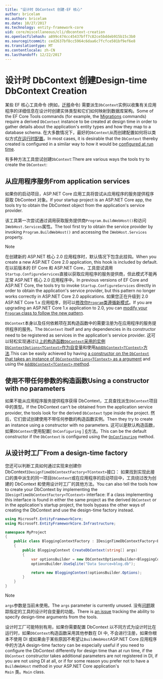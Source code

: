 ```yaml
---
title: "设计时 DbContext 创建-EF 核心"
author: bricelam
ms.author: bricelam
ms.date: 10/27/2017
ms.technology: entity-framework-core
uid: core/miscellaneous/cli/dbcontext-creation
ms.openlocfilehash: a899c474cc45437bff7c82ce5bddeb915b15c3b0
ms.sourcegitcommit: ced2637bf8cc5964c6daa6c7fcfce501bf9ef6e8
ms.translationtype: MT
ms.contentlocale: zh-CN
ms.lasthandoff: 12/22/2017
---
```

<a name="design-time-dbcontext-creation"></a><span data-ttu-id="704ba-102">设计时 DbContext 创建</span><span class="sxs-lookup"><span data-stu-id="704ba-102">Design-time DbContext Creation</span></span>
==============================
<span data-ttu-id="704ba-103">某些 EF 核心工具命令 (例如，[迁移][ 1]命令) 需要派生`DbContext`实例以收集有关应用程序的详细信息在设计时创建实体类型和它们如何映射到数据库架构。</span><span class="sxs-lookup"><span data-stu-id="704ba-103">Some of the EF Core Tools commands (for example, the [Migrations][1] commands) require a derived `DbContext` instance to be created at design time in order to gather details about the application's entity types and how they map to a database schema.</span></span> <span data-ttu-id="704ba-104">在大多数情况下，最好的`DbContext`从而创建配置如何将以类似方式[在运行时配置][2]。</span><span class="sxs-lookup"><span data-stu-id="704ba-104">In most cases, it is desirable that the `DbContext` thereby created is configured in a similar way to how it would be [configured at run time][2].</span></span>

<span data-ttu-id="704ba-105">有多种方法工具尝试创建`DbContext`:</span><span class="sxs-lookup"><span data-stu-id="704ba-105">There are various ways the tools try to create the `DbContext`:</span></span>

<a name="from-application-services"></a><span data-ttu-id="704ba-106">从应用程序服务</span><span class="sxs-lookup"><span data-stu-id="704ba-106">From application services</span></span>
-------------------------
<span data-ttu-id="704ba-107">如果你的启动项目，ASP.NET Core 应用工具将尝试从应用程序的服务提供程序获取 DbContext 对象。</span><span class="sxs-lookup"><span data-stu-id="704ba-107">If your startup project is an ASP.NET Core app, the tools try to obtain the DbContext object from the application's service provider.</span></span>

<span data-ttu-id="704ba-108">该工具第一次尝试通过调用获取服务提供商`Program.BuildWebHost()`和访问`IWebHost.Services`属性。</span><span class="sxs-lookup"><span data-stu-id="704ba-108">The tool first try to obtain the service provider by invoking `Program.BuildWebHost()` and accessing the `IWebHost.Services` property.</span></span>

> [!NOTE]
> <span data-ttu-id="704ba-109">在创建新的 ASP.NET 核心 2.0 应用程序时，默认情况下包含此挂钩。</span><span class="sxs-lookup"><span data-stu-id="704ba-109">When you create a new ASP.NET Core 2.0 application, this hook is included by default.</span></span> <span data-ttu-id="704ba-110">在以前版本的 EF Core 和 ASP.NET Core，工具尝试调用`Startup.ConfigureServices`直接以获取应用程序的服务提供商，但此模式不能再正常 ASP.NET 核心 2.0 应用程序中。</span><span class="sxs-lookup"><span data-stu-id="704ba-110">In previous versions of EF Core and ASP.NET Core, the tools try to invoke `Startup.ConfigureServices` directly in order to obtain the application's service provider, but this pattern no longer works correctly in ASP.NET Core 2.0 applications.</span></span> <span data-ttu-id="704ba-111">如果您正在升级到 2.0 ASP.NET Core 1.x 应用程序，则可以[修改你`Program`类遵循新模式][3]。</span><span class="sxs-lookup"><span data-stu-id="704ba-111">If you are upgrading an ASP.NET Core 1.x application to 2.0, you can [modify your `Program` class to follow the new pattern][3].</span></span>

<span data-ttu-id="704ba-112">`DbContext`本身以及任何依赖项在其构造函数中的需要注册为在应用程序的服务提供程序的服务。</span><span class="sxs-lookup"><span data-stu-id="704ba-112">The `DbContext` itself and any dependencies in its constructor need to be registered as services in the application's service provider.</span></span> <span data-ttu-id="704ba-113">这可以轻松实现通过让[上的构造函数`DbContext`采用的实例`DbContextOptions<TContext>`作为自变量][ 4]和使用[`AddDbContext<TContext>`方法][5].</span><span class="sxs-lookup"><span data-stu-id="704ba-113">This can be easily achieved by having [a constructor on the `DbContext` that takes an instance of `DbContextOptions<TContext>` as a argument][4] and using the [`AddDbContext<TContext>` method][5].</span></span>

<a name="using-a-constructor-with-no-parameters"></a><span data-ttu-id="704ba-114">使用不带任何参数的构造函数</span><span class="sxs-lookup"><span data-stu-id="704ba-114">Using a constructor with no parameters</span></span>
--------------------------------------
<span data-ttu-id="704ba-115">如果不能从应用程序服务提供程序获得 DbContext，工具查找派生`DbContext`项目中的类型。</span><span class="sxs-lookup"><span data-stu-id="704ba-115">If the DbContext can't be obtained from the application service provider, the tools look for the derived `DbContext` type inside the project.</span></span> <span data-ttu-id="704ba-116">然后，它们尝试创建使用不带任何参数的构造函数实例。</span><span class="sxs-lookup"><span data-stu-id="704ba-116">Then they try to create an instance using a constructor with no parameters.</span></span> <span data-ttu-id="704ba-117">这可以是默认构造函数，如果`DbContext`使用配置[ `OnConfiguring` ] [ 6]方法。</span><span class="sxs-lookup"><span data-stu-id="704ba-117">This can be the default constructor if the `DbContext` is configured using the [`OnConfiguring`][6] method.</span></span>

<a name="from-a-design-time-factory"></a><span data-ttu-id="704ba-118">从设计时工厂</span><span class="sxs-lookup"><span data-stu-id="704ba-118">From a design-time factory</span></span>
--------------------------
<span data-ttu-id="704ba-119">您还可以判断工具如何通过实现来创建你 DbContext`IDesignTimeDbContextFactory<TContext>`接口： 如果找到实现此接口的类中派生的同一项目`DbContext`或在应用程序的启动项目中，工具绕过改为创建的 DbContext 和使用设计时工厂的其他方法。</span><span class="sxs-lookup"><span data-stu-id="704ba-119">You can also tell the tools how to create your DbContext by implementing the `IDesignTimeDbContextFactory<TContext>` interface: If a class implementing this interface is found in either the same project as the derived `DbContext` or in the application's startup project, the tools bypass the other ways of creating the DbContext and use the design-time factory instead.</span></span>

``` csharp
using Microsoft.EntityFrameworkCore;
using Microsoft.EntityFrameworkCore.Infrastructure;

namespace MyProject
{
    public class BloggingContextFactory : IDesignTimeDbContextFactory<BloggingContext>
    {
        public BloggingContext CreateDbContext(string[] args)
        {
            var optionsBuilder = new DbContextOptionsBuilder<BloggingContext>();
            optionsBuilder.UseSqlite("Data Source=blog.db");

            return new BloggingContext(optionsBuilder.Options);
        }
    }
}
```

> [!NOTE]
> <span data-ttu-id="704ba-120">`args`参数是当前未使用。</span><span class="sxs-lookup"><span data-stu-id="704ba-120">The `args` parameter is currently unused.</span></span> <span data-ttu-id="704ba-121">没有[问题][ 7]跟踪指定的工具的设计时自变量的功能。</span><span class="sxs-lookup"><span data-stu-id="704ba-121">There is [an issue][7] tracking the ability to specify design-time arguments from the tools.</span></span>

<span data-ttu-id="704ba-122">设计时工厂可能特别有用，如果你需要配置 DbContext 以不同方式为设计时比在运行时，如果`DbContext`构造函数采用其他参数在 DI 中, 不会进行注册，如果你根本不使用 DI 或如果由于某些原因不希望让`BuildWebHost`ASP.NET Core 应用程序中的方法</span><span class="sxs-lookup"><span data-stu-id="704ba-122">A design-time factory can be especially useful if you need to configure the DbContext differently for design time than at run time, if the `DbContext` constructor takes additional parameters are not registered in DI, if you are not using DI at all, or if for some reason you prefer not to have a `BuildWebHost` method in your ASP.NET Core application's</span></span>  
<span data-ttu-id="704ba-123">`Main` 类。</span><span class="sxs-lookup"><span data-stu-id="704ba-123">`Main` class.</span></span>

  [1]: xref:core/managing-schemas/migrations/index
  [2]: xref:core/miscellaneous/configuring-dbcontext
  [3]: https://docs.microsoft.com/aspnet/core/migration/1x-to-2x/#update-main-method-in-programcs
  [4]: xref:core/miscellaneous/configuring-dbcontext#constructor-argument
  [5]: xref:core/miscellaneous/configuring-dbcontext#using-dbcontext-with-dependency-injection
  [6]: xref:core/miscellaneous/configuring-dbcontext#onconfiguring
  [7]: https://github.com/aspnet/EntityFrameworkCore/issues/8332
